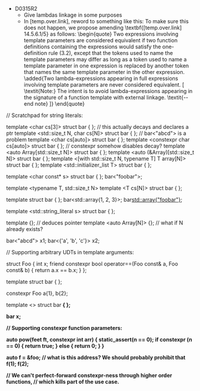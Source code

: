 - D0315R2
    + Give lambdas linkage in some purposes
    + In [temp.over.link], reword to something like this:
        To make sure this does not happen, we propose amending \textbf{[temp.over.link]
        14.5.6.1/5} as follows:
        \begin{quote}
          Two expressions involving template parameters are considered equivalent
          if two function definitions containing the expressions would satisfy the
          one-definition rule (3.2), except that the tokens used to name the template
          parameters may differ as long as a token used to name a template parameter
          in one expression is replaced by another token that names the same template
          parameter in the other expression. \added{Two lambda-expressions appearing
          in full expressions involving template parameters are never considered
          equivalent. [ \textit{Note:} The intent is to avoid lambda-expressions
          appearing in the signature of a function template with external linkage.
          \textit{-- end note} ]}
        \end{quote}


// Scratchpad for string literals:

  template <char cs[3]> struct bar { }; // this actually decays and declares a ptr
  template <std::size_t N, char cs[N]> struct bar { }; // bar<"abcd"> is a problem
  template <char cs[auto]> struct bar { };
  template <constexpr char cs[auto]> struct bar { }; // constexpr somehow disables decay?
  template <auto Array[std::size_t N]> struct bar { };
  template <auto (&Array)[std::size_t N]> struct bar { };
  template <[with std::size_t N, typename T] T array[N]> struct bar { };
  template <std::initializer_list<char> T> struct bar { };

  template <char const* s> struct bar { };
  bar<"foobar">;

  template <typename T, std::size_t N>
    template <T cs[N]>
    struct bar { };

  template <auto Array> struct bar { };
  bar<std::array{1, 2, 3}>;
  bar<std::array{"foobar"}>;


  template <std::string_literal s>
  struct bar { };

  template <auto Array> {}; // deduces pointer
  template <auto Array[N]> {}; // what if N already exists?

  bar<"abcd"> x1;
  bar<{'a', 'b', 'c'}> x2;




// Supporting arbitrary UDTs in template arguments:

  struct Foo {
    int x;
    friend constexpr bool operator==(Foo const& a, Foo const& b) {
      return a.x == b.x;
    }
  };

  template <Foo foo>
  struct bar { };

  constexpr Foo a{1}, b{2};

  template <>
  struct bar<b> { };

  bar<a> x;

// Supporting constexpr function parameters:

  auto pow(feet ft, constexpr int arr) {
    static_assert(n == 0);
    if constexpr (n == 0) {
      return true;
    } else {
      return 0;
    }
  }

  auto f = &foo; // what is this address? We should probably prohibit that
  f(1);
  f(2);

  // We can't perfect-forward constexpr-ness through higher order functions,
  // which kills part of the use case.

